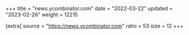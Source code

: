 +++
title = "news.ycombinator.com"
date = "2022-03-22"
updated = "2023-02-26"
weight = 12215

[extra]
source = "https://news.ycombinator.com"
ratio = 53
size = 12
+++
